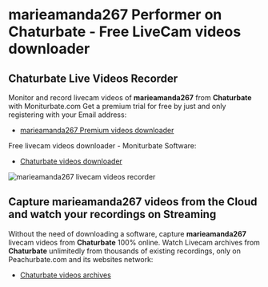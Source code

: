 # marieamanda267 Performer on Chaturbate - Free LiveCam videos downloader

## Chaturbate Live Videos Recorder

Monitor and record livecam videos of **marieamanda267** from **Chaturbate** with Moniturbate.com
Get a premium trial for free by just and only registering with your Email address:
* [marieamanda267 Premium videos downloader](https://moniturbate.com/request-demo-licence-key.html)

Free livecam videos downloader - Moniturbate Software:
* [Chaturbate videos downloader](https://moniturbate.com/moniturbate-download-software.html)

![marieamanda267 livecam videos recorder](https://peachurnet.com/templates/moniturbate-software.png)


## Capture marieamanda267 videos from the Cloud and watch your recordings on Streaming

Without the need of downloading a software, capture **marieamanda267** livecam videos from **Chaturbate** 100% online.
Watch Livecam archives from **Chaturbate** unlimitedly from thousands of existing recordings, only on Peachurbate.com and its websites network:
* [Chaturbate videos archives](https://peachurnet.com/)